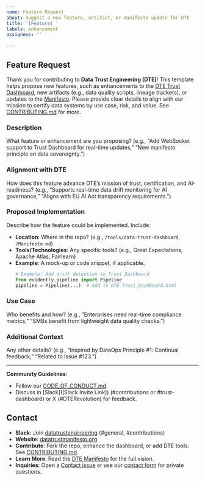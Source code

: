 ```yaml
---
name: Feature Request
about: Suggest a new feature, artifact, or manifesto update for DTE
title: '[Feature] '
labels: enhancement
assignees: ''

---
```


## Feature Request

Thank you for contributing to **Data Trust Engineering (DTE)**! This template helps propose new features, such as enhancements to the [DTE Trust Dashboard](/tools/data-trust-dashboard/DTE_Trust_Dashboard.html), new artifacts (e.g., data quality scripts, lineage trackers), or updates to the [Manifesto](/Manifesto.md). Please provide clear details to align with our mission to certify data systems by use case, risk, and value. See [CONTRIBUTING.md](/community/CONTRIBUTING.md) for more.

### Description
What feature or enhancement are you proposing? (e.g., “Add WebSocket support to Trust Dashboard for real-time updates,” “New manifesto principle on data sovereignty.”)

### Alignment with DTE
How does this feature advance DTE’s mission of trust, certification, and AI-readiness? (e.g., “Supports real-time data drift monitoring for AI governance,” “Aligns with EU AI Act transparency requirements.”)

### Proposed Implementation
Describe how the feature could be implemented. Include:
- **Location**: Where in the repo? (e.g., `/tools/data-trust-dashboard`, `/Manifesto.md`)
- **Tools/Technologies**: Any specific tools? (e.g., Great Expectations, Apache Atlas, Fairlearn)
- **Example**: A mock-up or code snippet, if applicable.
  ```python
  # Example: Add drift detection to Trust Dashboard
  from evidently.pipeline import Pipeline
  pipeline = Pipeline(...)  # Add to DTE_Trust_Dashboard.html
  ```

### Use Case
Who benefits and how? (e.g., “Enterprises need real-time compliance metrics,” “SMBs benefit from lightweight data quality checks.”)

### Additional Context
Any other details? (e.g., “Inspired by DataOps Principle #1: Continual feedback,” “Related to issue #123.”)

---

**Community Guidelines**:
- Follow our [CODE_OF_CONDUCT.md](/community/CODE_OF_CONDUCT.md).
- Discuss in [Slack]([Slack Invite Link]) (#contributions or #trust-dashboard) or X (#DTERevolution) for feedback.
## Contact
- **Slack**: Join [datatrustengineering](https://join.slack.com/t/datatrustengineering/shared_invite/zt-3br05le6v-pxGSBeJGLpVgOsNM9ejGuw) (#general, #contributions)
- **Website**: [datatrustmanifesto.org](https://datatrustmanifesto.org)
- **Contribute**: Fork the repo, enhance the dashboard, or add DTE tools. See [CONTRIBUTING.md](/community/CONTRIBUTING.md).
- **Learn More**: Read the [DTE Manifesto](/Manifesto.md) for the full vision.
- **Inquiries**: Open a [Contact issue](https://github.com/askbrianfx/DataTrustEngineering/issues/new?template=contact.yml) or use our [contact form](https://forms.gle/GyhcRmzU15QspDZHA) for private questions.